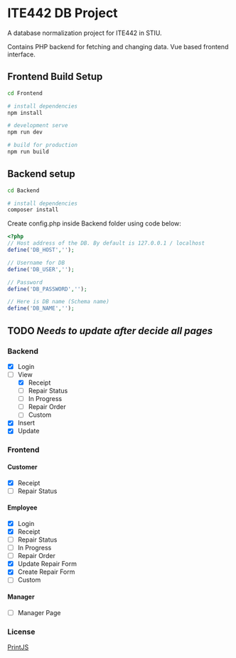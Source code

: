 # ITE442 DB Project

A database normalization project for ITE442 in STIU. 

Contains PHP backend for fetching and changing data. 
Vue based frontend interface.  

## Frontend Build Setup

``` bash
cd Frontend

# install dependencies
npm install

# development serve
npm run dev

# build for production
npm run build
```

## Backend setup

``` bash
cd Backend

# install dependencies
composer install
```

Create config.php inside Backend folder using code below:

```php
<?php
// Host address of the DB. By default is 127.0.0.1 / localhost
define('DB_HOST','');

// Username for DB
define('DB_USER','');

// Password
define('DB_PASSWORD','');

// Here is DB name (Schema name)
define('DB_NAME','');
```

## TODO *Needs to update after decide all pages*
### Backend
- [x] Login
- [ ] View
    - [x] Receipt
    - [ ] Repair Status
    - [ ] In Progress
    - [ ] Repair Order
    - [ ] Custom
- [x] Insert
- [x] Update

### Frontend
#### Customer
- [x] Receipt
- [ ] Repair Status

#### Employee
- [x] Login
- [x] Receipt
- [ ] Repair Status
- [ ] In Progress
- [ ] Repair Order
- [x] Update Repair Form
- [x] Create Repair Form
- [ ] Custom

#### Manager
- [ ] Manager Page

### License
[PrintJS](https://github.com/crabbly/Print.js/blob/master/LICENSE)


